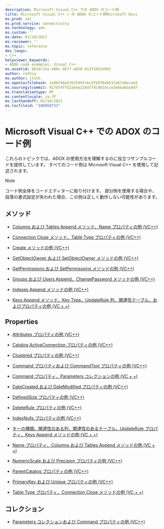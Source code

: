 ```yaml
---
description: Microsoft Visual C++ での ADOX のコード例
title: Microsoft Visual C++ | の ADOX のコード例Microsoft Docs
ms.prod: sql
ms.prod_service: connectivity
ms.technology: ado
ms.custom: ''
ms.date: 01/19/2017
ms.reviewer: ''
ms.topic: reference
dev_langs:
- C++
helpviewer_keywords:
- ADOX code examples, Visual C++
ms.assetid: b63ec31e-488c-4677-ab58-01371015e692
author: rothja
ms.author: jroth
ms.openlocfilehash: 1e0bf40a5762599fc6c5f6970e0537a67e8eca5d
ms.sourcegitcommit: 917df4ffd22e4a229af7dc481dcce3ebba0aa4d7
ms.translationtype: MT
ms.contentlocale: ja-JP
ms.lasthandoff: 02/10/2021
ms.locfileid: "100050733"
---
```

# <a name="adox-code-examples-in-microsoft-visual-c"></a>Microsoft Visual C++ での ADOX のコード例
これらのトピックでは、ADOX の使用方法を理解するのに役立つサンプルコードを提供しています。 すべてのコード例は Microsoft Visual C++ を使用して記述されます。  
  
> [!NOTE]
>  コード例全体をコードエディターに貼り付けます。 部分例を使用する場合や、段落の書式設定が失われた場合、この例は正しく動作しない可能性があります。  
  
## <a name="methods"></a>メソッド  
  
-   [Columns および Tables Append メソッド、Name プロパティの例 (VC++)](./columns-and-tables-append-methods-name-property-example-vc.md)  
  
-   [Connection Close メソッド、Table Type プロパティの例 (VC++)](./connection-close-method-table-type-property-example-vc.md)  
  
-   [Create メソッドの例 (VC++)](./create-method-example-vc.md)  
  
-   [GetObjectOwner および SetObjectOwner メソッドの例 (VC++)](./getobjectowner-and-setobjectowner-methods-example-vc.md)  
  
-   [GetPermissions および SetPermissions メソッドの例 (VC++)](./getpermissions-and-setpermissions-methods-example-vc.md)  
  
-   [Groups および Users Append、ChangePassword メソッドの例 (VC++)](./groups-and-users-append-changepassword-methods-example-vc.md)  
  
-   [Indexes Append メソッドの例 (VC++)](./indexes-append-method-example-vc.md)  
  
-   [Keys Append メソッド、Key Type、UpdateRule 列、関連性テーブル、およびプロパティの例 (VC + +)](./keys-append-method-key-type-relatedcolumn-relatedtable-example-vc.md)  
  
## <a name="properties"></a>Properties  
  
-   [Attributes プロパティの例 (VC++)](./attributes-property-example-vc.md)  
  
-   [Catalog ActiveConnection プロパティの例 (VC++)](./catalog-activeconnection-property-example-vc.md)  
  
-   [Clustered プロパティの例 (VC++)](./clustered-property-example-vc.md)  
  
-   [Command プロパティおよび CommandText プロパティの例 (VC++)](./command-and-commandtext-properties-example-vc.md)  
  
-   [Command プロパティ、Parameters コレクションの例 (VC + +)](./parameters-collection-command-property-example-vc.md)  
  
-   [DateCreated および DateModified プロパティの例 (VC++)](./datecreated-and-datemodified-properties-example-vc.md)  
  
-   [DefinedSize プロパティの例 (VC++)](./definedsize-property-example-vc.md)  
  
-   [DeleteRule プロパティの例 (VC++)](./deleterule-property-example-vc.md)  
  
-   [IndexNulls プロパティの例 (VC++)](./indexnulls-property-example-vc.md)  
  
-   [キーの種類、関連性のある列、関連性のあるテーブル、UpdateRule プロパティ、Keys Append メソッドの例 (VC + +)](./keys-append-method-key-type-relatedcolumn-relatedtable-example-vc.md)  
  
-   [Name プロパティ、Columns および Tables Append メソッドの例 (VC + +)](./columns-and-tables-append-methods-name-property-example-vc.md)  
  
-   [NumericScale および Precision プロパティの例 (VC++)](./numericscale-and-precision-properties-of-the-column-object-example-vc.md)  
  
-   [ParentCatalog プロパティの例 (VC++)](./parentcatalog-property-example-vc.md)  
  
-   [PrimaryKey および Unique プロパティの例 (VC++)](./primarykey-and-unique-properties-example-vc.md)  
  
-   [Table Type プロパティ、Connection Close メソッドの例 (VC + +)](./connection-close-method-table-type-property-example-vc.md)  
  
## <a name="collections"></a>コレクション  
  
-   [Parameters コレクションおよび Command プロパティの例 (VC++)](./parameters-collection-command-property-example-vc.md)